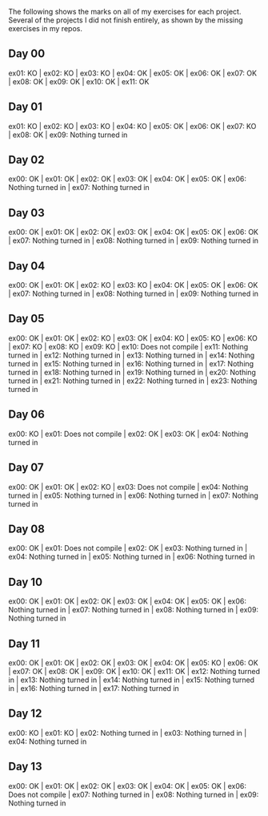 The following shows the marks on all of my exercises for each project.  Several of the projects I did not finish entirely, as shown by the missing exercises in my repos.

## Day 00

ex01: KO | ex02: KO | ex03: KO | ex04: OK | ex05: OK | ex06: OK | ex07: OK | ex08: OK | ex09: OK | ex10: OK | ex11: OK
## Day 01

ex01: KO | ex02: KO | ex03: KO | ex04: KO | ex05: OK | ex06: OK | ex07: KO | ex08: OK | ex09: Nothing turned in
## Day 02

ex00: OK | ex01: OK | ex02: OK | ex03: OK | ex04: OK | ex05: OK | ex06: Nothing turned in | ex07: Nothing turned in
## Day 03

ex00: OK | ex01: OK | ex02: OK | ex03: OK | ex04: OK | ex05: OK | ex06: OK | ex07: Nothing turned in | ex08: Nothing turned in | ex09: Nothing turned in
## Day 04

ex00: OK | ex01: OK | ex02: KO | ex03: KO | ex04: OK | ex05: OK | ex06: OK | ex07: Nothing turned in | ex08: Nothing turned in | ex09: Nothing turned in
## Day 05

ex00: OK | ex01: OK | ex02: KO | ex03: OK | ex04: KO | ex05: KO | ex06: KO | ex07: KO | ex08: KO | ex09: KO | ex10: Does not compile | ex11: Nothing turned in | ex12: Nothing turned in | ex13: Nothing turned in | ex14: Nothing turned in | ex15: Nothing turned in | ex16: Nothing turned in | ex17: Nothing turned in | ex18: Nothing turned in | ex19: Nothing turned in | ex20: Nothing turned in | ex21: Nothing turned in | ex22: Nothing turned in | ex23: Nothing turned in
## Day 06

ex00: KO | ex01: Does not compile | ex02: OK | ex03: OK | ex04: Nothing turned in
## Day 07

ex00: OK | ex01: OK | ex02: KO | ex03: Does not compile | ex04: Nothing turned in | ex05: Nothing turned in | ex06: Nothing turned in | ex07: Nothing turned in
## Day 08

ex00: OK | ex01: Does not compile | ex02: OK | ex03: Nothing turned in | ex04: Nothing turned in | ex05: Nothing turned in | ex06: Nothing turned in
## Day 10

ex00: OK | ex01: OK | ex02: OK | ex03: OK | ex04: OK | ex05: OK | ex06: Nothing turned in | ex07: Nothing turned in | ex08: Nothing turned in | ex09: Nothing turned in
## Day 11

ex00: OK | ex01: OK | ex02: OK | ex03: OK | ex04: OK | ex05: KO | ex06: OK | ex07: OK | ex08: OK | ex09: OK | ex10: OK | ex11: OK | ex12: Nothing turned in | ex13: Nothing turned in | ex14: Nothing turned in | ex15: Nothing turned in | ex16: Nothing turned in | ex17: Nothing turned in
## Day 12

ex00: KO | ex01: KO | ex02: Nothing turned in | ex03: Nothing turned in | ex04: Nothing turned in
## Day 13

ex00: OK | ex01: OK | ex02: OK | ex03: OK | ex04: OK | ex05: OK | ex06: Does not compile | ex07: Nothing turned in | ex08: Nothing turned in | ex09: Nothing turned in
